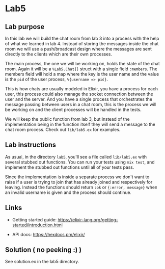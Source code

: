 # Lab5

## Lab purpose

In this lab we will build the chat room from lab 3 into a process with the help
of what we learned in lab 4. Instead of storing the messages inside the chat room
we will use a push/broadcast design where the messages are sent directly to the
clients which are their own processes.

The main process, the one we will be working on, holds the state of the chat room.
Again it will be a `%Lab5.Chat{}` struct with a single field `:members`. The members
field will hold a map where the key is the user name and the value is the `pid`
of the user process, `%{username => pid}`.

This is how chats are usually modeled in Elixir, you have a process for each user,
this process could also manage the socket connection between the user and the server.
And you have a single process that orchestrates the message passing between users
in a chat room, this is the process we will be working on and the client processes
will be handled in the tests.

We will keep the public function from lab 3, but instead of the implementation
being in the function itself they will send a message to the chat room process.
Check out `lib/lab5.ex` for examples.

## Lab instructions

As usual, in the directory `lab5`, you'll see a file called `lib/lab5.ex` with
several stubbed out functions. You can run your tests using `mix test`, and
implement the stubbed out functions until all of your tests pass.

Since the implementation is inside a separate process we don't want to raise if
a user is trying to join that has already joined and respectively for leaving.
Instead the functions should return `:ok` or `{:error, message}` when an invalid
username is given and the process should continue.

## Links

* Getting started guide: https://elixir-lang.org/getting-started/introduction.html

* API docs: https://hexdocs.pm/elixir/

## Solution ( no peeking :) )

See solution.ex in the lab5 directory.
